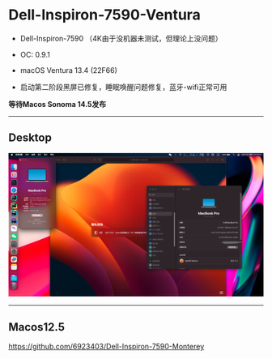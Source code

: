# Dell-Inspiron-7590-Ventura

- Dell-Inspiron-7590 （4K由于没机器未测试，但理论上没问题）
 
- OC: 0.9.1
 
- macOS Ventura 13.4 (22F66)
 
- 启动第二阶段黑屏已修复，睡眠唤醒问题修复，蓝牙-wifi正常可用

**等待Macos Sonoma 14.5发布**

---

## Desktop

![dk](./img/dk.png)

---

## Macos12.5 

https://github.com/6923403/Dell-Inspiron-7590-Monterey
